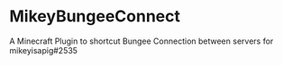# MikeyBungeeConnect
A Minecraft Plugin to shortcut Bungee Connection between servers for mikeyisapig#2535
